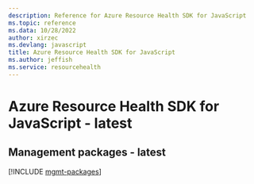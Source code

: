 ```yaml
---
description: Reference for Azure Resource Health SDK for JavaScript
ms.topic: reference
ms.data: 10/28/2022
author: xirzec
ms.devlang: javascript
title: Azure Resource Health SDK for JavaScript
ms.author: jeffish
ms.service: resourcehealth
---
```

# Azure Resource Health SDK for JavaScript - latest

## Management packages - latest
[!INCLUDE [mgmt-packages](resource-health-mgmt-index.md)]